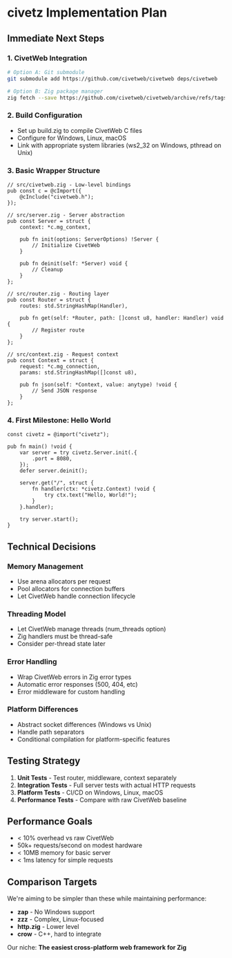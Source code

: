 # civetz Implementation Plan

## Immediate Next Steps

### 1. CivetWeb Integration
```bash
# Option A: Git submodule
git submodule add https://github.com/civetweb/civetweb deps/civetweb

# Option B: Zig package manager
zig fetch --save https://github.com/civetweb/civetweb/archive/refs/tags/v1.16.tar.gz
```

### 2. Build Configuration
- Set up build.zig to compile CivetWeb C files
- Configure for Windows, Linux, macOS
- Link with appropriate system libraries (ws2_32 on Windows, pthread on Unix)

### 3. Basic Wrapper Structure
```zig
// src/civetweb.zig - Low-level bindings
pub const c = @cImport({
    @cInclude("civetweb.h");
});

// src/server.zig - Server abstraction
pub const Server = struct {
    context: *c.mg_context,

    pub fn init(options: ServerOptions) !Server {
        // Initialize CivetWeb
    }

    pub fn deinit(self: *Server) void {
        // Cleanup
    }
};

// src/router.zig - Routing layer
pub const Router = struct {
    routes: std.StringHashMap(Handler),

    pub fn get(self: *Router, path: []const u8, handler: Handler) void {
        // Register route
    }
};

// src/context.zig - Request context
pub const Context = struct {
    request: *c.mg_connection,
    params: std.StringHashMap([]const u8),

    pub fn json(self: *Context, value: anytype) !void {
        // Send JSON response
    }
};
```

### 4. First Milestone: Hello World
```zig
const civetz = @import("civetz");

pub fn main() !void {
    var server = try civetz.Server.init(.{
        .port = 8080,
    });
    defer server.deinit();

    server.get("/", struct {
        fn handler(ctx: *civetz.Context) !void {
            try ctx.text("Hello, World!");
        }
    }.handler);

    try server.start();
}
```

## Technical Decisions

### Memory Management
- Use arena allocators per request
- Pool allocators for connection buffers
- Let CivetWeb handle connection lifecycle

### Threading Model
- Let CivetWeb manage threads (num_threads option)
- Zig handlers must be thread-safe
- Consider per-thread state later

### Error Handling
- Wrap CivetWeb errors in Zig error types
- Automatic error responses (500, 404, etc)
- Error middleware for custom handling

### Platform Differences
- Abstract socket differences (Windows vs Unix)
- Handle path separators
- Conditional compilation for platform-specific features

## Testing Strategy

1. **Unit Tests** - Test router, middleware, context separately
2. **Integration Tests** - Full server tests with actual HTTP requests
3. **Platform Tests** - CI/CD on Windows, Linux, macOS
4. **Performance Tests** - Compare with raw CivetWeb baseline

## Performance Goals

- < 10% overhead vs raw CivetWeb
- 50k+ requests/second on modest hardware
- < 10MB memory for basic server
- < 1ms latency for simple requests

## Comparison Targets

We're aiming to be simpler than these while maintaining performance:

- **zap** - No Windows support
- **zzz** - Complex, Linux-focused
- **http.zig** - Lower level
- **crow** - C++, hard to integrate

Our niche: **The easiest cross-platform web framework for Zig**